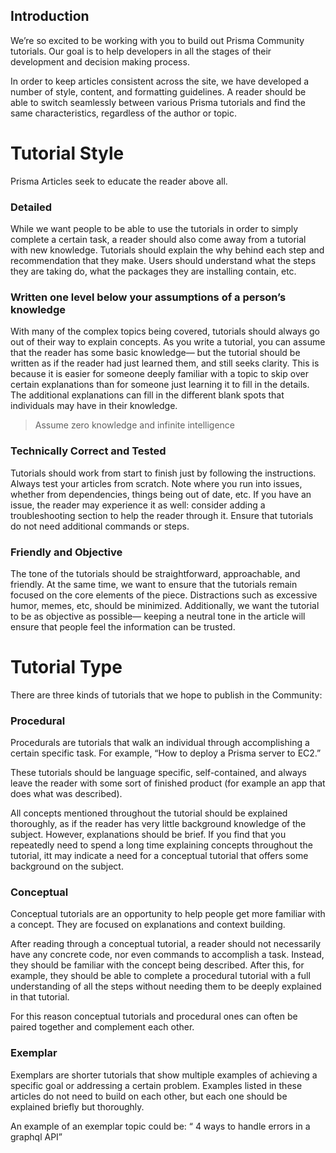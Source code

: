 ## Introduction

We’re so excited to be working with you to build out Prisma Community tutorials. Our goal is to help developers in all the stages of their development and decision making process.

In order to keep articles consistent across the site, we have developed a number of style, content, and formatting guidelines. A reader should be able to switch seamlessly between various Prisma tutorials and find the same characteristics, regardless of the author or topic.

# Tutorial Style

Prisma Articles seek to educate the reader above all.

### Detailed

While we want people to be able to use the tutorials in order to simply complete a certain task, a reader should also come away from a tutorial with new knowledge. Tutorials should explain the why behind each step and recommendation that they make. Users should understand what the steps they are taking do, what the packages they are installing contain, etc.

### Written one level below your assumptions of a person’s knowledge

With many of the complex topics being covered, tutorials should always go out of their way to explain concepts. As you write a tutorial, you can assume that the reader has some basic knowledge— but the tutorial should be written as if the reader had just learned them, and still seeks clarity. This is because it is easier for someone deeply familiar with a topic to skip over certain explanations than for someone just learning it to fill in the details. The additional explanations can fill in the different blank spots that individuals may have in their knowledge.

> Assume zero knowledge and infinite intelligence

### Technically Correct and Tested

Tutorials should work from start to finish just by following the instructions. Always test your articles from scratch. Note where you run into issues, whether from dependencies, things being out of date, etc. If you have an issue, the reader may experience it as well: consider adding a troubleshooting section to help the reader through it. Ensure that tutorials do not need additional commands or steps.

### Friendly and Objective

The tone of the tutorials should be straightforward, approachable, and friendly. At the same time, we want to ensure that the tutorials remain focused on the core elements of the piece. Distractions such as excessive humor, memes, etc, should be minimized. Additionally, we want the tutorial to be as objective as possible— keeping a neutral tone in the article will ensure that people feel the information can be trusted.

# Tutorial Type

There are three kinds of tutorials that we hope to publish in the Community:

### Procedural

Procedurals are tutorials that walk an individual through accomplishing a certain specific task. For example, “How to deploy a Prisma server to EC2.”

These tutorials should be language specific, self-contained, and always leave the reader with some sort of finished product (for example an app that does what was described).

All concepts mentioned throughout the tutorial should be explained thoroughly, as if the reader has very little background knowledge of the subject. However, explanations should be brief. If you find that you repeatedly need to spend a long time explaining concepts throughout the tutorial, itt may indicate a need for a conceptual tutorial that offers some background on the subject.

### Conceptual

Conceptual tutorials are an opportunity to help people get more familiar with a concept. They are focused on explanations and context building.

After reading through a conceptual tutorial, a reader should not necessarily have any concrete code, nor even commands to accomplish a task. Instead, they should be familiar with the concept being described. After this, for example, they should be able to complete a procedural tutorial with a full understanding of all the steps without needing them to be deeply explained in that tutorial.

For this reason conceptual tutorials and procedural ones can often be paired together and complement each other.

### Exemplar

Exemplars are shorter tutorials that show multiple examples of achieving a specific goal or addressing a certain problem. Examples listed in these articles do not need to build on each other, but each one should be explained briefly but thoroughly.

An example of an exemplar topic could be: “ 4 ways to handle errors in a graphql API”

